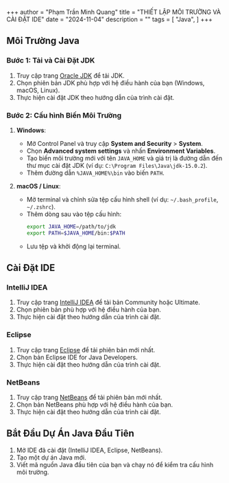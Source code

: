 +++
author = "Phạm Trần Minh Quang"
title = "THIẾT LẬP MÔI TRƯỜNG VÀ CÀI ĐẶT IDE"
date = "2024-11-04"
description = ""
tags = [
    "Java",
]
+++

## Môi Trường Java

### Bước 1: Tải và Cài Đặt JDK
1. Truy cập trang [Oracle JDK](https://www.oracle.com/java/technologies/javase-downloads.html) để tải JDK.
2. Chọn phiên bản JDK phù hợp với hệ điều hành của bạn (Windows, macOS, Linux).
3. Thực hiện cài đặt JDK theo hướng dẫn của trình cài đặt.

### Bước 2: Cấu hình Biến Môi Trường
1. **Windows**:
   - Mở Control Panel và truy cập **System and Security** > **System**.
   - Chọn **Advanced system settings** và nhấn **Environment Variables**.
   - Tạo biến môi trường mới với tên `JAVA_HOME` và giá trị là đường dẫn đến thư mục cài đặt JDK (ví dụ: `C:\Program Files\Java\jdk-15.0.2`).
   - Thêm đường dẫn `%JAVA_HOME%\bin` vào biến `PATH`.

2. **macOS / Linux**:
   - Mở terminal và chỉnh sửa tệp cấu hình shell (ví dụ: `~/.bash_profile`, `~/.zshrc`).
   - Thêm dòng sau vào tệp cấu hình:
     ```sh
     export JAVA_HOME=/path/to/jdk
     export PATH=$JAVA_HOME/bin:$PATH
     ```
   - Lưu tệp và khởi động lại terminal.

## Cài Đặt IDE

### IntelliJ IDEA
1. Truy cập trang [IntelliJ IDEA](https://www.jetbrains.com/idea/download/) để tải bản Community hoặc Ultimate.
2. Chọn phiên bản phù hợp với hệ điều hành của bạn.
3. Thực hiện cài đặt theo hướng dẫn của trình cài đặt.

### Eclipse
1. Truy cập trang [Eclipse](https://www.eclipse.org/downloads/) để tải phiên bản mới nhất.
2. Chọn bản Eclipse IDE for Java Developers.
3. Thực hiện cài đặt theo hướng dẫn của trình cài đặt.

### NetBeans
1. Truy cập trang [NetBeans](https://netbeans.apache.org/download/index.html) để tải phiên bản mới nhất.
2. Chọn bản NetBeans phù hợp với hệ điều hành của bạn.
3. Thực hiện cài đặt theo hướng dẫn của trình cài đặt.

## Bắt Đầu Dự Án Java Đầu Tiên
1. Mở IDE đã cài đặt (IntelliJ IDEA, Eclipse, NetBeans).
2. Tạo một dự án Java mới.
3. Viết mã nguồn Java đầu tiên của bạn và chạy nó để kiểm tra cấu hình môi trường.

